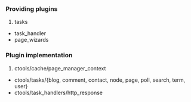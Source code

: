 ### Providing plugins

1. tasks
- task_handler
- page_wizards

### Plugin implementation

1. ctools/cache/page_manager_context
- ctools/tasks/{blog, comment, contact, node, page, poll, search, term, user}
- ctools/task_handlers/http_response
